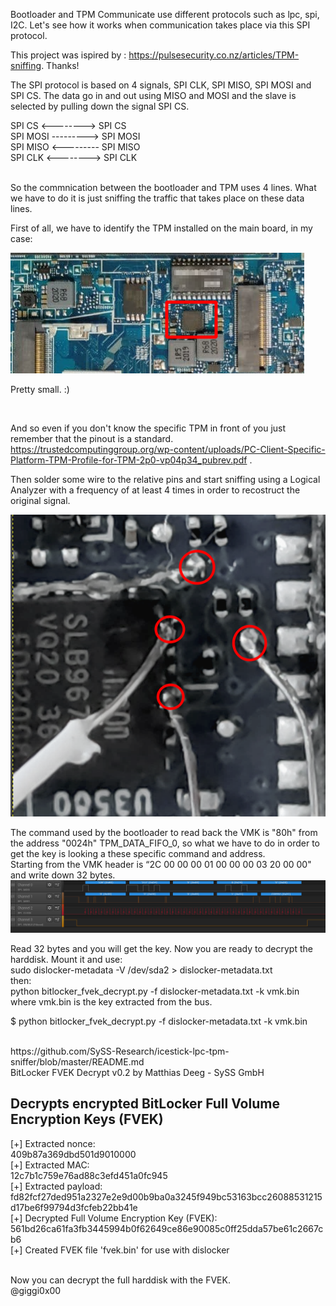 Bootloader and TPM Communicate use different protocols such as lpc, spi, I2C. Let's see how it works when communication takes place via this SPI protocol.

This project was ispired by  : https://pulsesecurity.co.nz/articles/TPM-sniffing. Thanks!

The SPI protocol is based on 4 signals, SPI CLK, SPI MISO, SPI MOSI and SPI CS. The data go in and out using MISO and MOSI and the slave is selected by pulling down the signal SPI CS.

SPI CS   <--------> SPI CS <br/>
SPI MOSI ---------> SPI MOSI<br/>
SPI MISO <--------- SPI MISO<br/>
SPI CLK  <--------> SPI CLK<br/>
<br/>

So the commnication between the bootloader and TPM uses 4 lines. What we have to do it is just sniffing the traffic that takes place on these data lines.

First of all, we have to identify the TPM installed on the main board, in my case:


![alt text](https://github.com/giggi0x00/Bitlocker-SPI-TPM-Key-sniffing/blob/main/2020-12-07_20-15.png?raw=true)

Pretty small. :)

<br/>

And so even if you don't know the specific TPM in front of you just remember that the pinout is a standard.
https://trustedcomputinggroup.org/wp-content/uploads/PC-Client-Specific-Platform-TPM-Profile-for-TPM-2p0-vp04p34_pubrev.pdf .<br/>

Then solder some wire to the relative pins and start sniffing using a Logical Analyzer with a frequency of at least 4 times in order to recostruct the original signal.

![alt text](https://github.com/giggi0x00/Bitlocker-SPI-TPM-Key-sniffing/blob/main/2020-12-07_20-31.png?raw=true)
</br>


The command used by the bootloader to read back the VMK is "80h" from the address "0024h" TPM_DATA_FIFO_0, so what we have to do in order to get the key is looking a these specific command and address.
</br>
Starting from the VMK header is “2C 00  00  00  01   00   00    00   03  20   00  00" and write down 32 bytes.
</br>
![alt text](https://github.com/giggi0x00/Bitlocker-SPI-TPM-Key-sniffing/blob/main/2020-12-07_20-46.png?raw=true)
</br>

Read 32 bytes and you will get the key.
Now you are ready to decrypt the harddisk. 
Mount it and use:</br>
sudo dislocker-metadata -V /dev/sda2 > dislocker-metadata.txt </br>
then: </br>
python bitlocker_fvek_decrypt.py -f dislocker-metadata.txt -k vmk.bin where vmk.bin is the key extracted from the bus.
</br>

$ python bitlocker_fvek_decrypt.py -f dislocker-metadata.txt -k vmk.bin </br>

</br> 
https://github.com/SySS-Research/icestick-lpc-tpm-sniffer/blob/master/README.md
</br>
BitLocker FVEK Decrypt v0.2 by Matthias Deeg - SySS GmbH</br>

Decrypts encrypted BitLocker Full Volume Encryption Keys (FVEK)</br>
---
[+] Extracted nonce: </br>
    409b87a369dbd501d9010000 </br>
[+] Extracted MAC: </br>
    12c7b1c759e76ad88c3efd451a0fc945 </br>
[+] Extracted payload:</br>
    fd82fcf27ded951a2327e2e9d00b9ba0a3245f949bc53163bcc26088531215d17be6f99794d3fcfeb22bb41e</br>
[+] Decrypted Full Volume Encryption Key (FVEK):</br>
    561bd26ca61fa3fb3445994b0f62649ce86e90085c0ff25dda57be61c2667cb6</br>
[+] Created FVEK file 'fvek.bin' for use with dislocker</br>

</br>
Now you can decrypt the full harddisk with the FVEK.
</br>
@giggi0x00








